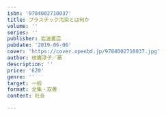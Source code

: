 ```yaml
---
isbn: '9784002710037'
title: プラスチック汚染とは何か
volume: ''
series: ''
publisher: 岩波書店
pubdate: '2019-06-06'
cover: 'https://cover.openbd.jp/9784002710037.jpg'
author: 枝廣淳子／著
description: ''
price: '620'
genre: ''
target: 一般
format: 全集・双書
content: 社会

---
```


